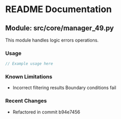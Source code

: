 # README Documentation

## Module: src/core/manager_49.py

This module handles logic errors operations.

### Usage

```javascript
// Example usage here
```

### Known Limitations

- Incorrect filtering results Boundary conditions fail

### Recent Changes

- Refactored in commit b94e7456
